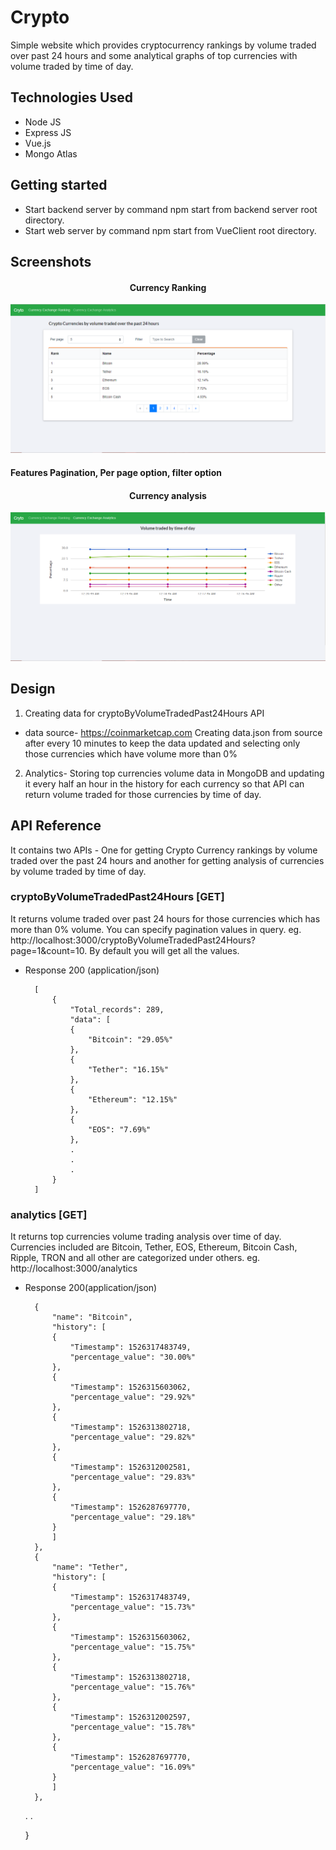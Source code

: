 # Crypto
Simple website which provides cryptocurrency rankings by volume traded over past 24 hours and some analytical graphs of top currencies with volume traded by time of day.

## Technologies Used
- Node JS 
- Express JS
- Vue.js
- Mongo Atlas

## Getting started
- Start backend server by command npm start from backend server root directory.
- Start web server by command npm start from VueClient root directory.

## Screenshots
<p align="center"><h4 align="center">Currency Ranking</h4><img src="https://github.com/Sagar-Mane/Crypto/blob/master/docs/screenshots/Ranking.PNG"/>

#### Features Pagination, Per page option, filter option

<p align="center"><h4 align="center">Currency analysis</h4><img src="https://github.com/Sagar-Mane/Crypto/blob/master/docs/screenshots/analytics.PNG"/>

## Design
1. Creating data for cryptoByVolumeTradedPast24Hours API
- data source- https://coinmarketcap.com Creating data.json from source after every 10 minutes to keep the data updated and selecting only those currencies which have volume more than 0% 
2. Analytics- Storing top currencies volume data in MongoDB and updating it every half an hour in the history for each currency so that API can return volume traded for those currencies by time of day.

## API Reference 
It contains two APIs -  One for getting Crypto Currency rankings by volume traded over the past 24 hours 
and another for getting analysis of currencies by volume traded by time of day.

### cryptoByVolumeTradedPast24Hours [GET]
It returns volume traded over past 24 hours for those currencies which has more than 0% volume. You can specify pagination values in query.
eg. http://localhost:3000/cryptoByVolumeTradedPast24Hours?page=1&count=10. By default you will get all the values.

+ Response 200 (application/json)

        [
            {
                "Total_records": 289,
                "data": [
                {
                    "Bitcoin": "29.05%"
                },
                {
                    "Tether": "16.15%"
                },
                {
                    "Ethereum": "12.15%"
                },
                {
                    "EOS": "7.69%"
                },
                .
                .
                .
            }
        ]

### analytics [GET]

It returns top currencies volume trading analysis over time of day.
Currencies included are Bitcoin, Tether, EOS, Ethereum, Bitcoin Cash, Ripple, TRON and all other are categorized under others.
eg. http://localhost:3000/analytics

+ Response 200(application/json)

        {
            "name": "Bitcoin",
            "history": [
            {
                "Timestamp": 1526317483749,
                "percentage_value": "30.00%"
            },
            {
                "Timestamp": 1526315603062,
                "percentage_value": "29.92%"
            },
            {
                "Timestamp": 1526313802718,
                "percentage_value": "29.82%"
            },
            {
                "Timestamp": 1526312002581,
                "percentage_value": "29.83%"
            },
            {
                "Timestamp": 1526287697770,
                "percentage_value": "29.18%"
            }
            ]
        },
        {
            "name": "Tether",
            "history": [
            {
                "Timestamp": 1526317483749,
                "percentage_value": "15.73%"
            },
            {
                "Timestamp": 1526315603062,
                "percentage_value": "15.75%"
            },
            {
                "Timestamp": 1526313802718,
                "percentage_value": "15.76%"
            },
            {
                "Timestamp": 1526312002597,
                "percentage_value": "15.78%"
            },
            {
                "Timestamp": 1526287697770,
                "percentage_value": "16.09%"
            }
            ]
        },
    .
    .
  
    }
